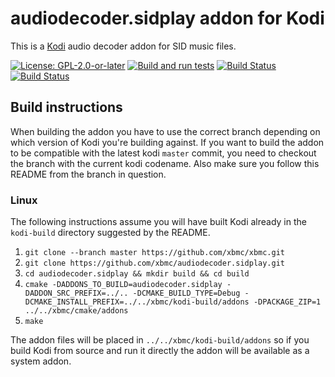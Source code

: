 # audiodecoder.sidplay addon for Kodi

This is a [Kodi](https://kodi.tv) audio decoder addon for SID music files.

[![License: GPL-2.0-or-later](https://img.shields.io/badge/License-GPL%20v2+-blue.svg)](LICENSE.md)
[![Build and run tests](https://github.com/xbmc/audiodecoder.sidplay/actions/workflows/build.yml/badge.svg?branch=Nexus)](https://github.com/xbmc/audiodecoder.sidplay/actions/workflows/build.yml)
[![Build Status](https://dev.azure.com/teamkodi/binary-addons/_apis/build/status/xbmc.audiodecoder.sidplay?branchName=Nexus)](https://dev.azure.com/teamkodi/binary-addons/_build/latest?definitionId=13&branchName=Nexus)
[![Build Status](https://jenkins.kodi.tv/view/Addons/job/xbmc/job/audiodecoder.sidplay/job/Nexus/badge/icon)](https://jenkins.kodi.tv/blue/organizations/jenkins/xbmc%2Faudiodecoder.sidplay/branches/)
<!--- [![Build Status](https://ci.appveyor.com/api/projects/status/github/xbmc/audiodecoder.sidplay?branch=Nexus&svg=true)](https://ci.appveyor.com/project/xbmc/audiodecoder-sidplay?branch=Nexus) -->

## Build instructions

When building the addon you have to use the correct branch depending on which version of Kodi you're building against. 
If you want to build the addon to be compatible with the latest kodi `master` commit, you need to checkout the branch with the current kodi codename.
Also make sure you follow this README from the branch in question.

### Linux

The following instructions assume you will have built Kodi already in the `kodi-build` directory 
suggested by the README.

1. `git clone --branch master https://github.com/xbmc/xbmc.git`
2. `git clone https://github.com/xbmc/audiodecoder.sidplay.git`
3. `cd audiodecoder.sidplay && mkdir build && cd build`
4. `cmake -DADDONS_TO_BUILD=audiodecoder.sidplay -DADDON_SRC_PREFIX=../.. -DCMAKE_BUILD_TYPE=Debug -DCMAKE_INSTALL_PREFIX=../../xbmc/kodi-build/addons -DPACKAGE_ZIP=1 ../../xbmc/cmake/addons`
5. `make`

The addon files will be placed in `../../xbmc/kodi-build/addons` so if you build Kodi from source and run it directly 
the addon will be available as a system addon.
